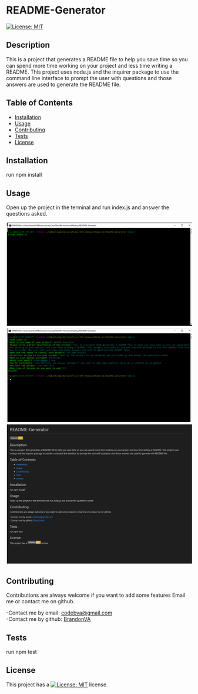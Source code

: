 # README-Generator
[![License: MIT](https://img.shields.io/badge/License-MIT-yellow.svg)](https://opensource.org/licenses/MIT)

## Description 

This is a project that generates a README file to help you save time so you can spend more time working on your project and less time writing a README. This project uses node.js and the inquirer package to use the command line interface to prompt the user with questions and those answers are used to generate the README file.


## Table of Contents

* [Installation](#installation)
* [Usage](#usage)
* [Contributing](#Contributing)
* [Tests](#Tests)
* [License](#license)


## Installation 
run npm install


## Usage 

Open up the project in the terminal and run index.js and answer the questions asked.

<img src="Images\Start.png" alt="start of project"  style="border: 2px solid white;">
<img src="Images\Questions-Complete.png" alt="example of the project completed"  style="border: 2px solid white;">
<img src="Images\Photo-README.png" alt="The README completed"  style="border: 2px solid white;">


## Contributing 

Contributions are always welcome if you want to add some features Email me or contact me on github.

-Contact me by email: codebva@gmail.com <br>
-Contact me by github: [BrandonVA](https://github.com/BrandonVA)

## Tests 
run npm test



## License 
This project has a [![License: MIT](https://img.shields.io/badge/License-MIT-yellow.svg)](https://opensource.org/licenses/MIT) license.
